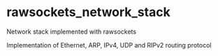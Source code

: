 # rawsockets_network_stack
Network stack implemented with rawsockets

Implementation of Ethernet, ARP, IPv4, UDP and RIPv2 routing protocol
